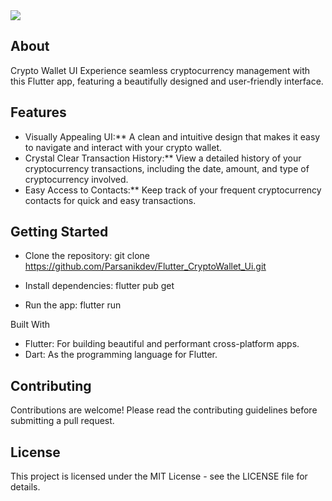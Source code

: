 
 <image src="https://github.com/Parsanikdev/Flutter_CourseStore_Ui/blob/main/CryptoWallet_Ui.jpg">

## About

Crypto Wallet UI
Experience seamless cryptocurrency management with this Flutter app, featuring a beautifully designed and user-friendly interface.



## Features

-  Visually Appealing UI:**  A clean and intuitive design that makes it easy to navigate and interact with your crypto wallet.
-  Crystal Clear Transaction History:** View a detailed history of your cryptocurrency transactions, including the date, amount, and type of cryptocurrency involved.
-  Easy Access to Contacts:**  Keep track of your frequent cryptocurrency contacts for quick and easy transactions.



## Getting Started

 * Clone the repository:
   git clone https://github.com/Parsanikdev/Flutter_CryptoWallet_Ui.git

 * Install dependencies:
   flutter pub get

 * Run the app:
   flutter run

Built With
 * Flutter: For building beautiful and performant cross-platform apps.
 * Dart: As the programming language for Flutter.
   
## Contributing

Contributions are welcome! Please read the contributing guidelines before submitting a pull request.

## License

This project is licensed under the MIT License - see the LICENSE file for details.
